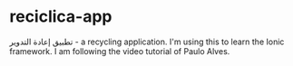 # reciclica-app

تطبيق إعادة التدوير - a recycling application. I'm using this to learn the Ionic framework. I am following the video tutorial of Paulo Alves.
